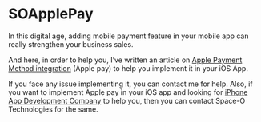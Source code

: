 # SOApplePay
In this digital age, adding mobile payment feature in your mobile app can really strengthen your business sales.

And here, in order to help you, I’ve written an article on [Apple Payment Method integration](https://www.spaceotechnologies.com/integrate-apple-payment-method-ios/) (Apple pay) to help you implement it in your iOS App.

If you face any issue implementing it, you can contact me for help. Also, if you want to implement Apple pay in your iOS app and looking for [iPhone App Development Company](https://www.spaceotechnologies.com/iphone-app-development/) to help you, then you can contact Space-O Technologies for the same.
